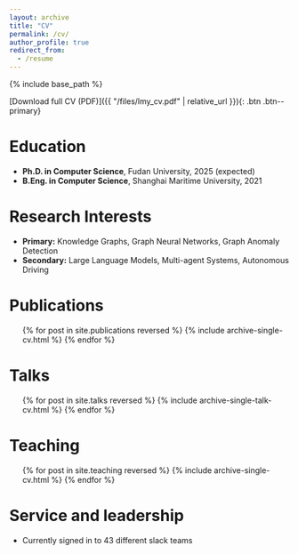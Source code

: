 ```yaml
---
layout: archive
title: "CV"
permalink: /cv/
author_profile: true
redirect_from:
  - /resume
---
```


{% include base_path %}

[Download full CV (PDF)]({{ "/files/lmy_cv.pdf" | relative_url }}){: .btn .btn--primary}

<!-- <object data="{{ "/files/lmy_cv.pdf" | relative_url }}" type="application/pdf" width="100%" height="1000px">
  <p>Your browser does not support embedded PDFs. You can <a href="{{ "/files/lmy_cv.pdf" | relative_url }}">download the CV (PDF)</a>.</p>
</object> -->

Education
======
* **Ph.D. in Computer Science**, Fudan University, 2025 (expected)
* **B.Eng. in Computer Science**, Shanghai Maritime University, 2021

Research Interests
======
* **Primary:** Knowledge Graphs, Graph Neural Networks, Graph Anomaly Detection
* **Secondary:** Large Language Models, Multi-agent Systems, Autonomous Driving

Publications
======
  <ul>{% for post in site.publications reversed %}
    {% include archive-single-cv.html %}
  {% endfor %}</ul>
  
Talks
======
  <ul>{% for post in site.talks reversed %}
    {% include archive-single-talk-cv.html  %}
  {% endfor %}</ul>
  
Teaching
======
  <ul>{% for post in site.teaching reversed %}
    {% include archive-single-cv.html %}
  {% endfor %}</ul>
  
Service and leadership
======
* Currently signed in to 43 different slack teams
